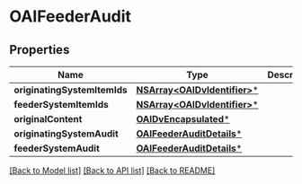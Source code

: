 # OAIFeederAudit

## Properties
Name | Type | Description | Notes
------------ | ------------- | ------------- | -------------
**originatingSystemItemIds** | [**NSArray&lt;OAIDvIdentifier&gt;***](OAIDvIdentifier.md) |  | [optional] 
**feederSystemItemIds** | [**NSArray&lt;OAIDvIdentifier&gt;***](OAIDvIdentifier.md) |  | [optional] 
**originalContent** | [**OAIDvEncapsulated***](OAIDvEncapsulated.md) |  | [optional] 
**originatingSystemAudit** | [**OAIFeederAuditDetails***](OAIFeederAuditDetails.md) |  | 
**feederSystemAudit** | [**OAIFeederAuditDetails***](OAIFeederAuditDetails.md) |  | [optional] 

[[Back to Model list]](../README.md#documentation-for-models) [[Back to API list]](../README.md#documentation-for-api-endpoints) [[Back to README]](../README.md)


